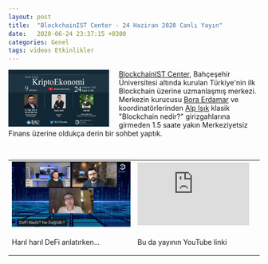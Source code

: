 ```yaml
---
layout: post
title:  "BlockchainIST Center - 24 Haziran 2020 Canlı Yayın"
date:   2020-06-24 23:37:15 +0300
categories: Genel
tags: videos Etkinlikler
---
```


<img align="left" src="/assets/blokchainIST_canli_yayin_640.jpg" style="width:40%; padding-right:20px"> [BlockchainIST Center](https://www.blockchainist.org/), Bahçeşehir Üniversitesi altında kurulan Türkiye'nin ilk Blockchain üzerine uzmanlaşmış merkezi. Merkezin kurucusu [Bora Erdamar](https://twitter.com/berdamar) ve koordinatörlerinden [Alp Işık](https://twitter.com/AlppIsik/) klasik "Blockchain nedir?" girizgahlarına girmeden 1.5 saate yakın Merkeziyetsiz Finans üzerine oldukça derin bir sohbet yaptık.

&nbsp;

<table><tr><td style="width:50%">
<img src="/assets/BlockchainIST_yayin_ekran_goruntusu_640.jpg">
</td>
<td style="width:50%">
<iframe width="224" height="126" src="https://www.youtube.com/embed/Azl-t021eoY" frameborder="0" allowfullscreen></iframe></td></tr>
<tr><td style="width:50%; vertical-align:top">
<p>
Harıl harıl DeFi anlatırken...  
</p></td>
<td style="width:50%; vertical-align:top">
<p>Bu da yayının YouTube linki</p>
</td></tr>
</table>
